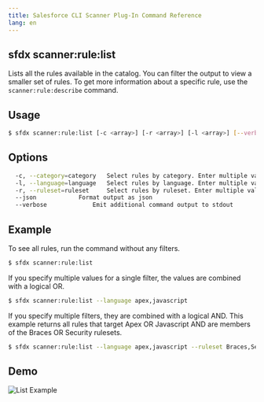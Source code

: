 ```yaml
---
title: Salesforce CLI Scanner Plug-In Command Reference
lang: en
---
```


## sfdx scanner:rule:list
Lists all the rules available in the catalog. You can filter the output to view a smaller set of rules. To get more information about a specific rule, use the ```scanner:rule:describe``` command.

## Usage

```bash
$ sfdx scanner:rule:list [-c <array>] [-r <array>] [-l <array>] [--verbose] [--json] 
```
  
## Options

```bash
  -c, --category=category 	Select rules by category. Enter multiple values as a comma-separated list.
  -l, --language=language 	Select rules by language. Enter multiple values as a comma-separated list.
  -r, --ruleset=ruleset 	Select rules by ruleset. Enter multiple values as a comma-separated list.
  --json 			Format output as json
  --verbose 			Emit additional command output to stdout

```
  
## Example
To see all rules, run the command without any filters. 
```bash
$ sfdx scanner:rule:list
```
If you specify multiple values for a single filter, the values are combined with a logical OR. 
```bash
$ sfdx scanner:rule:list --language apex,javascript
```

If you specify multiple filters, they are combined with a logical AND. This example returns all rules that target Apex OR Javascript AND are members of the Braces OR Security rulesets.

```bash
$ sfdx scanner:rule:list --language apex,javascript --ruleset Braces,Security
```

## Demo
![List Example](./assets/images/list.gif) 
